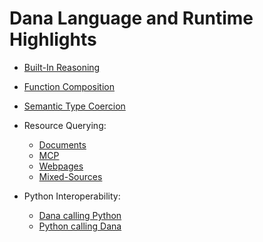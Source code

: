 # Dana Language and Runtime Highlights

- [Built-In Reasoning](builtin_reasoning.na)

- [Function Composition](function_composition.na)

- [Semantic Type Coercion](semantic_type_coercion.na)

- Resource Querying:
  - [Documents](docs_querying.na)
  - [MCP](mcp_querying.na)
  - [Webpages](webpages_querying.na)
  - [Mixed-Sources](mixed_sources_querying.na)

- Python Interoperability:
  - [Dana calling Python](calling_python.na)
  - [Python calling Dana](calling_dana.py)
